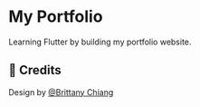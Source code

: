 # My Portfolio
Learning Flutter by building my portfolio website.

## 🙏 Credits
Design by [@Brittany Chiang](https://github.com/bchiang7)